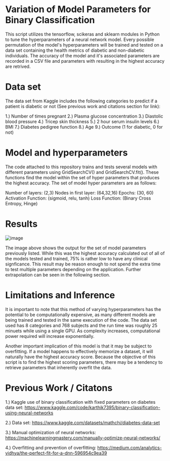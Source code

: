 # Variation of Model Parameters for Binary Classification 
This script utilizes the tensorflow, scikeras and sklearn modules in Python to tune the hyperparameters of a neural network model. Every possible permutation of the model's hyperparameters will be trained and tested on a data set containing the health metrics of diabetic and non-diabetic individuals. The accuracy of the model and it's associated parameters are recorded in a CSV file and parameters with resulting in the highest accuracy are retrived. 

# Data set 
The data set from Kaggle includes the following categories to predict if a patient is diabetic or not (See previous work and citations section for link):

1.)	Number of times pregnant 
2.)	Plasma glucose concentration 
3.)	Diastolic blood pressure
4.)	Tricep skin thickness 
5.)	2 hour serum insulin levels
6.)	BMI
7.)	Diabetes pedigree function 
8.)	Age 
9.)	Outcome (1 for diabetic, 0 for not)

# Model and hyperparameters 
The code attached to this repository trains and tests several models with different parameters using GridSearchCV() and GridSearchCV.fit(). These functions find the model within the set of hyper parameters that produces the highest accuracy. The set of model hyper parameters are as follows: 

Number of layers: (2,3)
Nodes in first layer: (64,32,16)
Epochs: (30, 60)
Activation Function: (sigmoid, relu, tanh)
Loss Function: (Binary Cross Entropy, Hinge)

# Results
![image](https://github.com/user-attachments/assets/5f1631c3-e19a-4aab-9e35-083f37211641)

The image above shows the output for the set of model parameters previously listed. While this was the highest accuracy calculated out of all of the models tested and trained, 75% is rather low to have any clinical signficance. This result may be reason enough to not spend the extra time to test multiple parameters depending on the application. Further extrapolation can be seen in the following section. 

# Limitations and Inference 
It is important to note that this method of varying hyperparameters has the potential to be computationally expensive, as many different models are being trained and tested in the same execution of the code. The data set used has 8 categories and 768 subjects and the run time was roughly 25 minuets while using a single GPU. As complexity increases, computational power required will increase exponentially.

Another important implication of this model is that it may be subject to overfitting. If a model happens to effectively memorize a dataset, it will naturally have the highest accuracy score. Because the objective of this script is to find the highest scoring parameters, there may be a tendency to retrieve parameters that inherently overfit the data. 

# Previous Work / Citatons
1.)	Kaggle use of binary classification with fixed parameters on diabetes data set: https://www.kaggle.com/code/karthik7395/binary-classification-using-neural-networks 

2.)	Data set: https://www.kaggle.com/datasets/mathchi/diabetes-data-set

3.)	Manual optimization of neural networks: https://machinelearningmastery.com/manually-optimize-neural-networks/ 

4.)	Overfitting and prevention of overfitting: https://medium.com/analytics-vidhya/the-perfect-fit-for-a-dnn-596954c9ea39 


